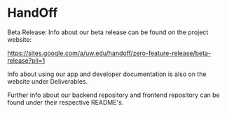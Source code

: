 # HandOff

Beta Release: Info about our beta release can be found on the project website:

https://sites.google.com/a/uw.edu/handoff/zero-feature-release/beta-release?pli=1

Info about using our app and developer documentation is also on the website under Deliverables.

Further info about our backend repository and frontend repository can be found under their respective README's.
